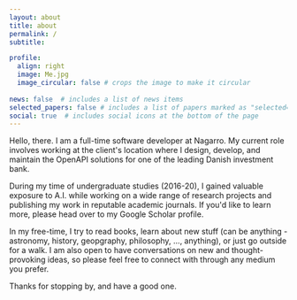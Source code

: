 ```yaml
---
layout: about
title: about
permalink: /
subtitle: 

profile:
  align: right
  image: Me.jpg
  image_circular: false # crops the image to make it circular
  
news: false  # includes a list of news items
selected_papers: false # includes a list of papers marked as "selected={true}"
social: true  # includes social icons at the bottom of the page
---
```


Hello, there. I am a full-time software developer at Nagarro. My current role involves working at the client's location where I design, develop, and maintain the OpenAPI solutions for one of the leading Danish investment bank.

During my time of undergraduate studies (2016-20), I gained valuable exposure to A.I. while working on a wide range of research projects and publishing my work in reputable academic journals. If you'd like to learn more, please head over to my Google Scholar profile.

In my free-time, I try to read books, learn about new stuff (can be anything - astronomy, history, geopgraphy, philosophy, ..., anything), or just go outside for a walk. I am also open to have conversations on new and thought-provoking ideas, so please feel free to connect with through any medium you prefer.

Thanks for stopping by, and have a good one.


